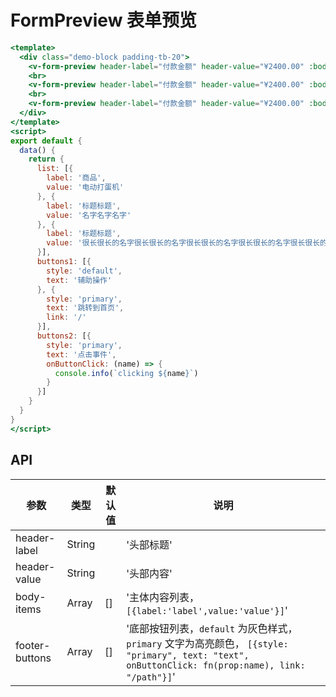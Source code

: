 # FormPreview 表单预览


```handlebars
<template>
  <div class="demo-block padding-tb-20">
    <v-form-preview header-label="付款金额" header-value="¥2400.00" :body-items="list" :footer-buttons="buttons1"></v-form-preview>
    <br>
    <v-form-preview header-label="付款金额" header-value="¥2400.00" :body-items="list" :footer-buttons="buttons2" name="demo"></v-form-preview>
    <br>
    <v-form-preview header-label="付款金额" header-value="¥2400.00" :body-items="list"></v-form-preview>
  </div>
</template>
<script>
export default {
  data() {
    return {
      list: [{
        label: '商品',
        value: '电动打蛋机'
      }, {
        label: '标题标题',
        value: '名字名字名字'
      }, {
        label: '标题标题',
        value: '很长很长的名字很长很长的名字很长很长的名字很长很长的名字很长很长的名字'
      }],
      buttons1: [{
        style: 'default',
        text: '辅助操作'
      }, {
        style: 'primary',
        text: '跳转到首页',
        link: '/'
      }],
      buttons2: [{
        style: 'primary',
        text: '点击事件',
        onButtonClick: (name) => {
          console.info(`clicking ${name}`)
        }
      }]
    }
  }
}
</script>
```


## API

| 参数 | 类型 | 默认值 | 说明 |
| --- | --- | --- | --- |
| header-label | String | | '头部标题' | 
| header-value | String | | '头部内容' | 
| body-items | Array | [] | '主体内容列表， `[{label:'label',value:'value'}]`' | 
| footer-buttons | Array | [] | '底部按钮列表，`default` 为灰色样式，`primary` 文字为高亮颜色， `[{style: "primary", text: "text", onButtonClick: fn(prop:name), link: "/path"}]`' | 
